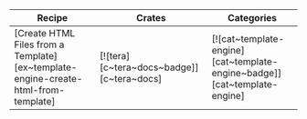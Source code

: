| Recipe | Crates | Categories |
|--------|--------|------------|
| [Create HTML Files from a Template][ex~template-engine-create-html-from-template] | [![tera][c~tera~docs~badge]][c~tera~docs] | [![cat~template-engine][cat~template-engine~badge]][cat~template-engine] |
